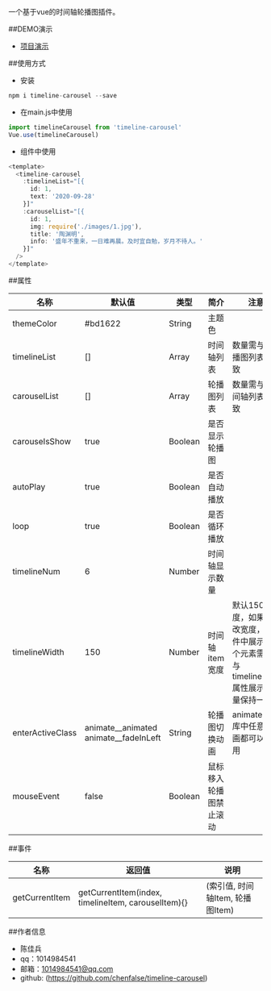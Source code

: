 一个基于vue的时间轴轮播图插件。

##DEMO演示
* [项目演示](https://chenfalse.github.io/timeline-carousel/#/)

##使用方式
* 安装
```javascript
npm i timeline-carousel --save
```
* 在main.js中使用
```javascript
import timelineCarousel from 'timeline-carousel'
Vue.use(timelineCarousel)
```
* 组件中使用
```javascript
<template>
  <timeline-carousel 
    :timelineList="[{
      id: 1,
      text: '2020-09-28'
    }]"
    :carouselList="[{
      id: 1,
      img: require('./images/1.jpg'),
      title: '陶渊明',
      info: '盛年不重来，一日难再晨。及时宜自勉，岁月不待人。'
    }]"
  />
</template>

```

##属性

名称 | 默认值 | 类型 | 简介 | 注意
----------|-----------|---------|----------|----------
themeColor | #bd1622 | String | 主题色 |  |
timelineList | []  | Array | 时间轴列表 | 数量需与轮播图列表一致
carouselList | []  | Array | 轮播图列表 | 数量需与时间轴列表一致
carouseIsShow | true | Boolean | 是否显示轮播图 |  |
autoPlay | true | Boolean | 是否自动播放 | |
loop | true | Boolean | 是否循环播放 | |
timelineNum | 6 | Number | 时间轴显示数量 |  |
timelineWidth | 150 | Number | 时间轴item宽度 | 默认150宽度，如果更改宽度，组件中展示几个元素需要与timelineNum属性展示数量保持一致 |
enterActiveClass | animate__animated animate__fadeInLeft | String | 轮播图切换动画 | animate.css库中任意动画都可以使用 |
mouseEvent | false | Boolean | 鼠标移入轮播图禁止滚动 | |

##事件

名称 | 返回值 | 说明 
----------|-----------|---------
getCurrentItem | getCurrentItem(index, timelineItem, carouselItem){} | (索引值, 时间轴Item, 轮播图Item)


##作者信息
- 陈佳兵
- qq：1014984541
- 邮箱：1014984541@qq.com
- github: (https://github.com/chenfalse/timeline-carousel)

